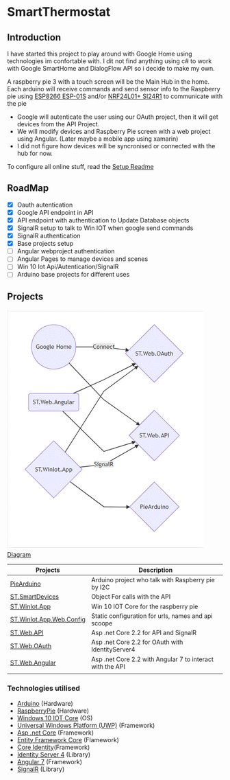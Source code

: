 # SmartThermostat

## Introduction
I have started this project to play around with Google Home using technologies im confortable with.
I dit not find anything using c# to work with Google SmartHome and DialogFlow API so i decide to make my own.

A raspberry pie 3 with a touch screen will be the Main Hub in the home.
Each arduino will receive commands and send sensor info to the Raspberry pie using [ESP8266 ESP-01S](https://www.banggood.com/5Pcs-ESP8266-ESP-01S-Remote-Serial-Port-WIFI-Transceiver-Wireless-Module-p-1116390.html?rmmds=myorder&cur_warehouse=CN) and/or  [NRF24L01+ SI24R1](https://www.banggood.com/5Pcs-NRF24L01-SI24R1-2_4G-Wireless-Power-Enhanced-Communication-Receiver-Module-p-1059601.html?rmmds=myorder&cur_warehouse=CN) to communicate with the pie

- Google will autenticate the user using our OAuth project, then it will get devices from the API Project.
- We will modify devices and Raspberry Pie screen with a web project using Angular. (Later maybe a mobile app using xamarin)
- I did not figure how devices will be syncronised or connected with the hub for now.

To configure all online stuff, read the [Setup Readme](https://github.com/werddomain/SmartThermostat/blob/master/Setup.md)

## RoadMap

 - [x] Oauth autentication
 - [x]  Google API endpoint in API
 - [x] API endpoint with authentication to Update Database objects
 - [x] SignalR setup to talk to Win IOT when google send commands
 - [x] SignalR authentication
 - [x] Base projects setup
 - [ ] Angular webproject authentication
 - [ ] Angular Pages to manage devices and scenes
 - [ ] Win 10 Iot Api/Autentication/SignalR
 - [ ] Arduino base projects for different uses

## Projects
![Project Diagram](https://raw.githubusercontent.com/werddomain/SmartThermostat/master/ProjectsDiagram.gif)
[Diagram](https://mermaidjs.github.io/mermaid-live-editor/#/edit/eyJjb2RlIjoiZ3JhcGggTFJcbkEoKEdvb2dsZSBIb21lKSlcbkJ7U1QuV2ViLk9BdXRofVxuQyhTVC5XZWIuQW5ndWxhcilcbkR7U1QuV2ViLkFQSX1cbkV7U1QuV2luSW90LkFwcH1cbkZ7UGllQXJkdWlub31cbkEgLS0gQ29ubmVjdCAtLT4gQlxuQSAtLT4gRFxuQyAtLT4gRFxuRSAtLSBTaWduYWxSLS0-IERcbkMgLS0-IEJcbkUgLS0-IEJcbkUgLS0-IEZcbiIsIm1lcm1haWQiOnsidGhlbWUiOiJkZWZhdWx0In19)


|Projects                   | Description                                               |
|--------------------------|-----------------------------------------------------------|
| [PieArduino](https://github.com/werddomain/SmartThermostat/tree/master/WinIot/ST.WinIot.App/PieArduino)               | Arduino project who talk with Raspberry pie by I2C        |
| [ST.SmartDevices](https://github.com/werddomain/SmartThermostat/tree/master/WinIot/ST.WinIot.App/ST.SmartDevices)          | Object For calls with the API                             |
| [ST.WinIot.App](https://github.com/werddomain/SmartThermostat/tree/master/WinIot/ST.WinIot.App/ST.WinIot.App)            | Win 10 IOT Core for the raspberry pie                     |
| [ST.WinIot.App.Web.Config](https://github.com/werddomain/SmartThermostat/tree/master/WinIot/ST.WinIot.App/ST.WinIot.App.Web.Config) | Static configuration for urls, names and api scoope       |
| [ST.Web.API](https://github.com/werddomain/SmartThermostat/tree/master/WinIot/ST.WinIot.App/Web/Api)               | Asp .net Core 2.2 for API and SignalR                     |
| [ST.Web.OAuth](https://github.com/werddomain/SmartThermostat/tree/master/WinIot/ST.WinIot.App/Web/OAuth)             | Asp .net Core 2.2 for OAuth with IdentityServer4          |
| [ST.Web.Angular](https://github.com/werddomain/SmartThermostat/tree/master/WinIot/ST.WinIot.App/Web/Angular)           | Asp .net Core 2.2 with Angular 7 to interact with the API |
|  |  |

### Technologies utilised
- [Arduino](https://www.arduino.cc/) (Hardware)
- [RaspberryPie](https://www.raspberrypi.org/) (Hardware)
- [Windows 10 IOT Core](https://developer.microsoft.com/en-us/windows/iot) (OS)
- [Universal Windows Platform (UWP)](https://docs.microsoft.com/en-us/windows/uwp/design/basics/design-and-ui-intro) (Framework)
- [Asp .net Core](https://www.asp.net/core/overview/aspnet-vnext) (Framework)
- [Entity Framework Core](https://docs.microsoft.com/en-us/ef/core/) (Flamework)
- [Core Identity](https://docs.microsoft.com/en-us/aspnet/core/security/authentication/identity?view=aspnetcore-2.2&tabs=visual-studio)(Framework)
- [Identity Server 4](https://identityserver.io/) (Library)
- [Angular 7](https://angular.io/) (Framework)
- [SignalR](https://www.asp.net/signalr) (Library)


<!--stackedit_data:
eyJoaXN0b3J5IjpbMTkyNDM4OTkwMiwtNjE4MDQxMTkxLDIwOT
kxNDg1NzAsMTM3MjgxMjI4MF19
-->